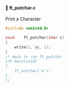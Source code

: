 #### :hammer: ft_putchar.c 

Print a Character
```c
#include <unistd.h>

void	ft_putchar(char c)
{
  	write(1, &c, 1);
}
/* main to run ft_putchar
int main(void) 
{
	ft_putchar('a');
}
*/
```
